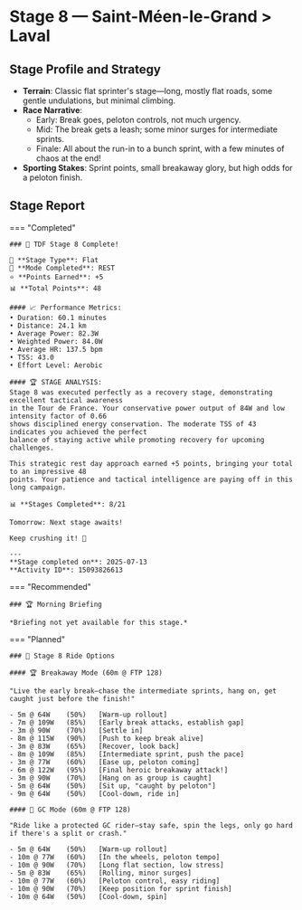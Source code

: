 # Stage 8 — Saint-Méen-le-Grand > Laval

## Stage Profile and Strategy

- **Terrain**: Classic flat sprinter's stage—long, mostly flat roads, some gentle undulations, but minimal climbing.
- **Race Narrative**:
	- Early: Break goes, peloton controls, not much urgency.
	- Mid: The break gets a leash; some minor surges for intermediate sprints.
	- Finale: All about the run-in to a bunch sprint, with a few minutes of chaos at the end!
- **Sporting Stakes**: Sprint points, small breakaway glory, but high odds for a peloton finish.

## Stage Report

=== "Completed"

	### 🎉 TDF Stage 8 Complete!

	🏁 **Stage Type**: Flat  
	🚴 **Mode Completed**: REST  
	⭐ **Points Earned**: +5  
	📊 **Total Points**: 48  

	#### 📈 Performance Metrics:
	• Duration: 60.1 minutes  
	• Distance: 24.1 km  
	• Average Power: 82.3W  
	• Weighted Power: 84.0W  
	• Average HR: 137.5 bpm  
	• TSS: 43.0  
	• Effort Level: Aerobic  

	#### 🏆 STAGE ANALYSIS:
	Stage 8 was executed perfectly as a recovery stage, demonstrating excellent tactical awareness 
	in the Tour de France. Your conservative power output of 84W and low intensity factor of 0.66 
	shows disciplined energy conservation. The moderate TSS of 43 indicates you achieved the perfect 
	balance of staying active while promoting recovery for upcoming challenges.

	This strategic rest day approach earned +5 points, bringing your total to an impressive 48 
	points. Your patience and tactical intelligence are paying off in this long campaign.

	📊 **Stages Completed**: 8/21

	Tomorrow: Next stage awaits!

	Keep crushing it! 🚀

	---
	**Stage completed on**: 2025-07-13  
	**Activity ID**: 15093826613

=== "Recommended"

	### 🏆 Morning Briefing

	*Briefing not yet available for this stage.*

=== "Planned"

	### 🚴 Stage 8 Ride Options

	#### 🏆 Breakaway Mode (60m @ FTP 128)
	
	"Live the early break—chase the intermediate sprints, hang on, get caught just before the finish!"

	- 5m @ 64W    (50%)   [Warm-up rollout]
	- 7m @ 109W   (85%)   [Early break attacks, establish gap]
	- 3m @ 90W    (70%)   [Settle in]
	- 8m @ 115W   (90%)   [Push to keep break alive]
	- 3m @ 83W    (65%)   [Recover, look back]
	- 8m @ 109W   (85%)   [Intermediate sprint, push the pace]
	- 3m @ 77W    (60%)   [Ease up, peloton coming]
	- 6m @ 122W   (95%)   [Final heroic breakaway attack!]
	- 3m @ 90W    (70%)   [Hang on as group is caught]
	- 5m @ 64W    (50%)   [Sit up, "caught by peloton"]
	- 9m @ 64W    (50%)   [Cool-down, ride in]
	
	#### 🦺 GC Mode (60m @ FTP 128)

	"Ride like a protected GC rider—stay safe, spin the legs, only go hard if there's a split or crash."

	- 5m @ 64W    (50%)   [Warm-up rollout]
	- 10m @ 77W   (60%)   [In the wheels, peloton tempo]
	- 10m @ 90W   (70%)   [Long flat section, low stress]
	- 5m @ 83W    (65%)   [Rolling, minor surges]
	- 10m @ 77W   (60%)   [Peloton control, easy riding]
	- 10m @ 90W   (70%)   [Keep position for sprint finish]
	- 10m @ 64W   (50%)   [Cool-down, spin]
